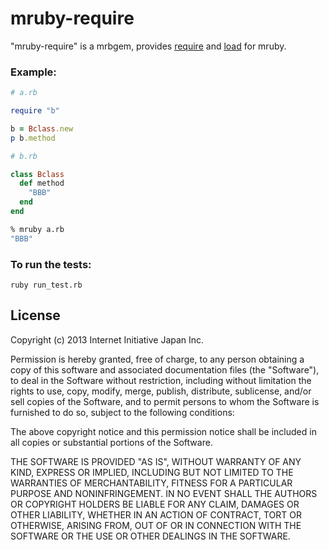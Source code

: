 mruby-require
=============

"mruby-require" is a mrbgem, provides
[require](http://docs.ruby-lang.org/ja/2.0.0/class/Kernel.html#M_REQUIRE) and
[load](http://docs.ruby-lang.org/ja/2.0.0/class/Kernel.html#M_LOAD) for mruby.

### Example:

```Ruby
# a.rb

require "b"

b = Bclass.new
p b.method
```
```Ruby
# b.rb

class Bclass
  def method
    "BBB"
  end
end
```
```sh
% mruby a.rb
"BBB"
```


### To run the tests:

    ruby run_test.rb


## License

Copyright (c) 2013 Internet Initiative Japan Inc.

Permission is hereby granted, free of charge, to any person obtaining a 
copy of this software and associated documentation files (the "Software"), 
to deal in the Software without restriction, including without limitation 
the rights to use, copy, modify, merge, publish, distribute, sublicense, 
and/or sell copies of the Software, and to permit persons to whom the 
Software is furnished to do so, subject to the following conditions:

The above copyright notice and this permission notice shall be included in 
all copies or substantial portions of the Software.

THE SOFTWARE IS PROVIDED "AS IS", WITHOUT WARRANTY OF ANY KIND, EXPRESS OR 
IMPLIED, INCLUDING BUT NOT LIMITED TO THE WARRANTIES OF MERCHANTABILITY, 
FITNESS FOR A PARTICULAR PURPOSE AND NONINFRINGEMENT. IN NO EVENT SHALL THE 
AUTHORS OR COPYRIGHT HOLDERS BE LIABLE FOR ANY CLAIM, DAMAGES OR OTHER 
LIABILITY, WHETHER IN AN ACTION OF CONTRACT, TORT OR OTHERWISE, ARISING 
FROM, OUT OF OR IN CONNECTION WITH THE SOFTWARE OR THE USE OR OTHER 
DEALINGS IN THE SOFTWARE.

